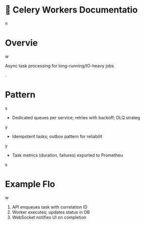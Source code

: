

# 🧵 Celery Workers Documentatio

n

#

# Overvie

w

Async task processing for long-running/IO-heavy jobs

.

#

# Pattern

s

- Dedicated queues per service; retries with backoff; DLQ strateg

y

- Idempotent tasks; outbox pattern for reliabilit

y

- Task metrics (duration, failures) exported to Prometheu

s

#

# Example Flo

w

1) API enqueues task with correlation ID
2) Worker executes; updates status in DB
3) WebSocket notifies UI on completion

